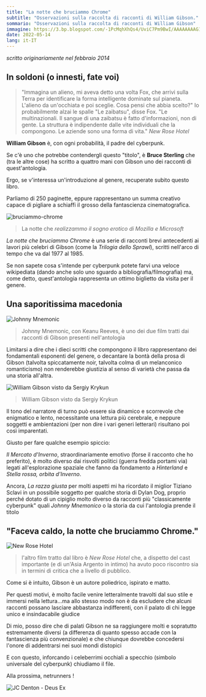 ```yaml
---
title: "La notte che bruciammo Chrome"
subtitle: "Osservazioni sulla raccolta di racconti di William Gibson."
sommario: "Osservazioni sulla raccolta di racconti di William Gibson"
immagine: https://3.bp.blogspot.com/-1PcMqhXhQs4/UviC7Pm9BwI/AAAAAAAAG18/YevtQpotQyw/s1600/la+notte+che+bruciammo+Chrome+cover.jpg
date: 2022-05-14
lang: it-IT
---
```


_scritto originariamente nel febbraio 2014_

## In soldoni (o innesti, fate voi)

> "Immagina un alieno, mi aveva detto una volta Fox, che arrivi sulla Terra per identificare la forma intelligente dominate sul pianeta. L'alieno da un'occhiata e poi sceglie. Cosa pensi che abbia scelto?" 
Io probabilmente alzai le spalle
"Le zaibatsu", disse Fox. "Le multinazionali. Il sangue di una zaibatsu è fatto d'informazioni, non di gente.
La struttura è indipendente dalle vite individuali che la compongono. Le aziende sono una forma di vita."
_New Rose Hotel_

**William Gibson** è, con ogni probabilità, il padre del cyberpunk.

Se c'è uno che potrebbe contendergli questo "titolo", è **Bruce Sterling** che (tra le altre cose) ha scritto a quattro mani con Gibson uno dei racconti di quest'antologia.

Ergo, se v'interessa un'introduzione al genere, recuperate subito questo libro. 

Parliamo di 250 paginette, eppure rappresentano un summa creativo capace di pigliare a schiaffi il grosso della fantascienza cinematografica.

![bruciammo-chrome](https://1.bp.blogspot.com/-qQ9W8B2kCrA/UviF8wQtk2I/AAAAAAAAG2I/35qEE6SeibE/s1600/burning-chrome.jpg)

> La notte che _realizzammo il sogno erotico di Mozilla e Microsoft_

_La notte che bruciammo Chrome_ è una serie di racconti brevi antecedenti ai lavori più celebri di Gibson (come la _Trilogia dello Sprawl_), scritti nell'arco di tempo che va dal 1977 al 1985.

Se non sapete cosa s'intende per cyberpunk potete farvi una veloce wikipediata (dando anche solo uno sguardo a bibliografia/filmografia) ma, come detto, quest'antologia rappresenta un ottimo biglietto da visita per il genere.

## Una saporitissima macedonia

![Johnny Mnemonic](https://2.bp.blogspot.com/-S52v7aI9BRs/UviM3MxG8yI/AAAAAAAAG2Y/QG3MliBdbmM/s1600/johnny_mnemonic-poster-it2.jpg)
> Johnny Mnemonic, con Keanu Reeves, è uno dei due film tratti dai racconti di Gibson presenti nell'antologia

Limitarsi a dire che i dieci scritti che compongono il libro rappresentano dei fondamentali esponenti del genere, o decantare la bontà della prosa di Gibson (talvolta spiccatamente noir, talvolta colma di un melanconico romanticismo) non renderebbe giustizia al senso di varietà che passa da una storia all'altra.

![William Gibson visto da Sergiy Krykun](https://3.bp.blogspot.com/-nlMKhHmmbJY/UviVyogH2BI/AAAAAAAAG3A/ofnM6u4qC9s/s1600/william_gibson_by_sergiykrykun-d3017x0.jpg)
> William Gibson visto da Sergiy Krykun

Il tono del narratore di turno può essere sia dinamico e scorrevole che enigmatico e lento, necessitante una lettura più cerebrale, e neppure soggetti e ambientazioni (per non dire i vari generi letterari) risultano poi così imparentati.

Giusto per fare qualche esempio spiccio:

_Il Mercato d'Inverno_, straordinariamente emotivo (forse il racconto che ho preferito), è molto diverso dai risvolti politici (guerra fredda portami via) legati all'esplorazione spaziale che fanno da fondamento a _Hinterland_ e _Stella rossa, orbita d'Inverno_.

Ancora, _La razza giusta_ per molti aspetti mi ha ricordato il miglior Tiziano Sclavi in un possibile soggetto per qualche storia di Dylan Dog, proprio perché dotato di un cipiglio molto diverso da racconti più "classicamente cyberpunk" quali _Johnny Mnemonico_ o la storia da cui l'antologia prende il titolo

## "Faceva caldo, la notte che bruciammo Chrome."

![New Rose Hotel](https://4.bp.blogspot.com/-0BHfcqb2YLE/UviO5DlhINI/AAAAAAAAG2k/IEoXVr5zHK0/s1600/New-Rose-Hotel_reference.jpg)

> l'altro film tratto dal libro è _New Rose Hotel_ che, a dispetto del cast importante (e di un'Asia Argento in intimo) ha avuto poco riscontro sia in termini di critica che a livello di pubblico.

Come si è intuito, Gibson è un autore poliedrico, ispirato e matto.

Per questi motivi, è molto facile venire letteralmente travolti dal suo stile e immersi nella lettura...ma allo stesso modo non è da escludere che alcuni racconti possano lasciare abbastanza indifferenti, con il palato di chi legge unico e insindacabile giudice

Di mio, posso dire che di palati Gibson ne sa raggiungere molti e sopratutto estremamente diversi (a differenza di quanto spesso accade con la fantascienza più convenzionale) e che chiunque dovrebbe concedersi l'onore di addentrarsi nei suoi mondi distopici

E con questo, inforcando i celeberrimi occhiali a specchio (simbolo universale del cyberpunk) chiudiamo il file.

Alla prossima, netrunners !

![JC Denton - Deus Ex](https://2.bp.blogspot.com/-o-mvBlqyHaw/UviU0wJWJgI/AAAAAAAAG20/WC6TKP6R4CM/s1600/Jc+Denton.jpg)